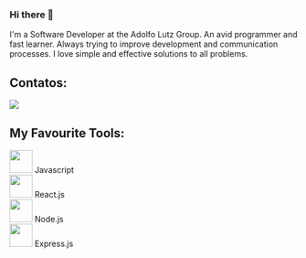 ### Hi there 👋


I'm a Software Developer at the Adolfo Lutz Group. 
An avid programmer and fast learner. Always trying to improve development and communication processes. I love simple and effective solutions to all problems.



## Contatos:

<div>

<a href="https://www.linkedin.com/in/rafaelditolvo/" target="_blank"><img src="https://img.shields.io/badge/-LinkedIn-%230077B5?style=for-the-badge&logo=linkedin&logoColor=white" target="_blank"></a>   
</div>



## My Favourite Tools:
<div>
            <table><tr> <img height=40 width=40 src="https://cdn.jsdelivr.net/gh/devicons/devicon/icons/javascript/javascript-original.svg" /> Javascript
          </div>
<div><img height=40 width=40 src="https://cdn.jsdelivr.net/gh/devicons/devicon/icons/react/react-original-wordmark.svg" /> React.js</div>
<div><img height=40 width=40 src="https://cdn.jsdelivr.net/gh/devicons/devicon/icons/nodejs/nodejs-original-wordmark.svg" /> Node.js</div>
<div><img height=40 width=40  src="https://cdn.jsdelivr.net/gh/devicons/devicon/icons/express/express-original-wordmark.svg" /> </i>Express.js</div></tr></table>
           




            
     
                    


            
          

<!--
**rafaditolvo/rafaditolvo** is a ✨ _special_ ✨ repository because its `README.md` (this file) appears on your GitHub profile.

Here are some ideas to get you started:

- 🔭 I’m currently working on ...
- 🌱 I’m currently learning ...
- 👯 I’m looking to collaborate on ...
- 🤔 I’m looking for help with ...
- 💬 Ask me about ...
- 📫 How to reach me: ...
- 😄 Pronouns: ...
- ⚡ Fun fact: ...
-->
